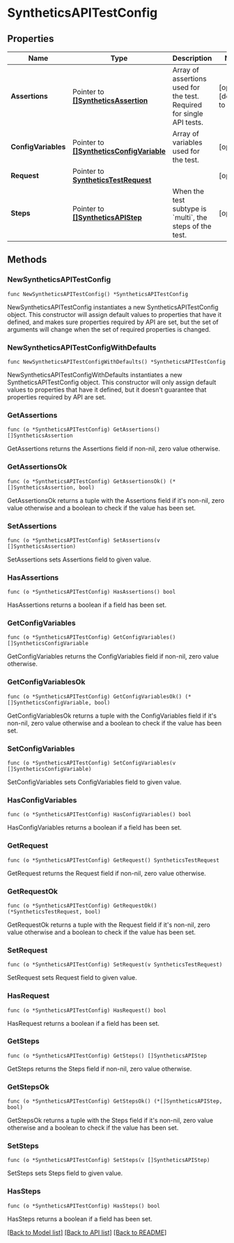 # SyntheticsAPITestConfig

## Properties

Name | Type | Description | Notes
---- | ---- | ----------- | ------
**Assertions** | Pointer to [**[]SyntheticsAssertion**](SyntheticsAssertion.md) | Array of assertions used for the test. Required for single API tests. | [optional] [default to []]
**ConfigVariables** | Pointer to [**[]SyntheticsConfigVariable**](SyntheticsConfigVariable.md) | Array of variables used for the test. | [optional] 
**Request** | Pointer to [**SyntheticsTestRequest**](SyntheticsTestRequest.md) |  | [optional] 
**Steps** | Pointer to [**[]SyntheticsAPIStep**](SyntheticsAPIStep.md) | When the test subtype is &#x60;multi&#x60;, the steps of the test. | [optional] 

## Methods

### NewSyntheticsAPITestConfig

`func NewSyntheticsAPITestConfig() *SyntheticsAPITestConfig`

NewSyntheticsAPITestConfig instantiates a new SyntheticsAPITestConfig object.
This constructor will assign default values to properties that have it defined,
and makes sure properties required by API are set, but the set of arguments
will change when the set of required properties is changed.

### NewSyntheticsAPITestConfigWithDefaults

`func NewSyntheticsAPITestConfigWithDefaults() *SyntheticsAPITestConfig`

NewSyntheticsAPITestConfigWithDefaults instantiates a new SyntheticsAPITestConfig object.
This constructor will only assign default values to properties that have it defined,
but it doesn't guarantee that properties required by API are set.

### GetAssertions

`func (o *SyntheticsAPITestConfig) GetAssertions() []SyntheticsAssertion`

GetAssertions returns the Assertions field if non-nil, zero value otherwise.

### GetAssertionsOk

`func (o *SyntheticsAPITestConfig) GetAssertionsOk() (*[]SyntheticsAssertion, bool)`

GetAssertionsOk returns a tuple with the Assertions field if it's non-nil, zero value otherwise
and a boolean to check if the value has been set.

### SetAssertions

`func (o *SyntheticsAPITestConfig) SetAssertions(v []SyntheticsAssertion)`

SetAssertions sets Assertions field to given value.

### HasAssertions

`func (o *SyntheticsAPITestConfig) HasAssertions() bool`

HasAssertions returns a boolean if a field has been set.

### GetConfigVariables

`func (o *SyntheticsAPITestConfig) GetConfigVariables() []SyntheticsConfigVariable`

GetConfigVariables returns the ConfigVariables field if non-nil, zero value otherwise.

### GetConfigVariablesOk

`func (o *SyntheticsAPITestConfig) GetConfigVariablesOk() (*[]SyntheticsConfigVariable, bool)`

GetConfigVariablesOk returns a tuple with the ConfigVariables field if it's non-nil, zero value otherwise
and a boolean to check if the value has been set.

### SetConfigVariables

`func (o *SyntheticsAPITestConfig) SetConfigVariables(v []SyntheticsConfigVariable)`

SetConfigVariables sets ConfigVariables field to given value.

### HasConfigVariables

`func (o *SyntheticsAPITestConfig) HasConfigVariables() bool`

HasConfigVariables returns a boolean if a field has been set.

### GetRequest

`func (o *SyntheticsAPITestConfig) GetRequest() SyntheticsTestRequest`

GetRequest returns the Request field if non-nil, zero value otherwise.

### GetRequestOk

`func (o *SyntheticsAPITestConfig) GetRequestOk() (*SyntheticsTestRequest, bool)`

GetRequestOk returns a tuple with the Request field if it's non-nil, zero value otherwise
and a boolean to check if the value has been set.

### SetRequest

`func (o *SyntheticsAPITestConfig) SetRequest(v SyntheticsTestRequest)`

SetRequest sets Request field to given value.

### HasRequest

`func (o *SyntheticsAPITestConfig) HasRequest() bool`

HasRequest returns a boolean if a field has been set.

### GetSteps

`func (o *SyntheticsAPITestConfig) GetSteps() []SyntheticsAPIStep`

GetSteps returns the Steps field if non-nil, zero value otherwise.

### GetStepsOk

`func (o *SyntheticsAPITestConfig) GetStepsOk() (*[]SyntheticsAPIStep, bool)`

GetStepsOk returns a tuple with the Steps field if it's non-nil, zero value otherwise
and a boolean to check if the value has been set.

### SetSteps

`func (o *SyntheticsAPITestConfig) SetSteps(v []SyntheticsAPIStep)`

SetSteps sets Steps field to given value.

### HasSteps

`func (o *SyntheticsAPITestConfig) HasSteps() bool`

HasSteps returns a boolean if a field has been set.


[[Back to Model list]](../README.md#documentation-for-models) [[Back to API list]](../README.md#documentation-for-api-endpoints) [[Back to README]](../README.md)



